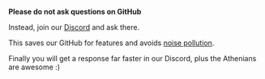 **Please do not ask questions on GitHub**

Instead, join our [Discord](https://discord.gg/HNmxvpm) and ask there.

This saves our GitHub for features and avoids [noise pollution](https://github.com/syl20bnr/spacemacs/issues).

Finally you will get a response far faster in our Discord, plus the Athenians are awesome :)
